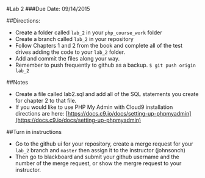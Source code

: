 #Lab 2
###Due Date: 09/14/2015

##Directions:
* Create a folder called ```lab_2``` in your ```php_course_work``` folder 
* Create a branch called ```lab_2``` in your repository 
* Follow Chapters 1 and 2 from the book and complete all of the test drives 
adding the code to your ```lab_2``` folder.
* Add and commit the files along your way. 
* Remember to push frequently to github as a backup.
```$ git push origin lab_2```

##Notes
* Create a file called lab2.sql and add all of the SQL statements you create for
  chapter 2 to that file.
* If you would like to use PHP My Admin with Cloud9 installation directions are here:
  [https://docs.c9.io/docs/setting-up-phpmyadmin](https://docs.c9.io/docs/setting-up-phpmyadmin)

##Turn in instructions
* Go to the github ui for your repository, create a merge request for your 
```lab_2``` branch and ```master``` then assign it to the instructor (johnsonch) 
* Then go to blackboard and submit your github username and the number of the 
merge request, or show the mergre request to your instructor.
